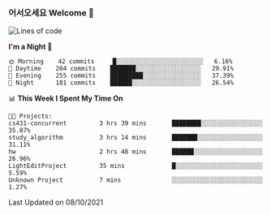 ### 어서오세요 Welcome 👋

<!--START_SECTION:waka-->
![Lines of code](https://img.shields.io/badge/From%20Hello%20World%20I%27ve%20Written-428389%20lines%20of%20code-blue)

**I'm a Night 🦉** 

```text
🌞 Morning    42 commits     █░░░░░░░░░░░░░░░░░░░░░░░░   6.16% 
🌆 Daytime    204 commits    ███████░░░░░░░░░░░░░░░░░░   29.91% 
🌃 Evening    255 commits    █████████░░░░░░░░░░░░░░░░   37.39% 
🌙 Night      181 commits    ██████░░░░░░░░░░░░░░░░░░░   26.54%

```


📊 **This Week I Spent My Time On** 

```text
🐱‍💻 Projects: 
cs431-concurrent         3 hrs 39 mins       ████████░░░░░░░░░░░░░░░░░   35.07% 
study_algorithm          3 hrs 14 mins       ███████░░░░░░░░░░░░░░░░░░   31.11% 
hw                       2 hrs 48 mins       ██████░░░░░░░░░░░░░░░░░░░   26.96% 
LightEditProject         35 mins             █░░░░░░░░░░░░░░░░░░░░░░░░   5.59% 
Unknown Project          7 mins              ░░░░░░░░░░░░░░░░░░░░░░░░░   1.27%

```


 Last Updated on 08/10/2021
<!--END_SECTION:waka-->
